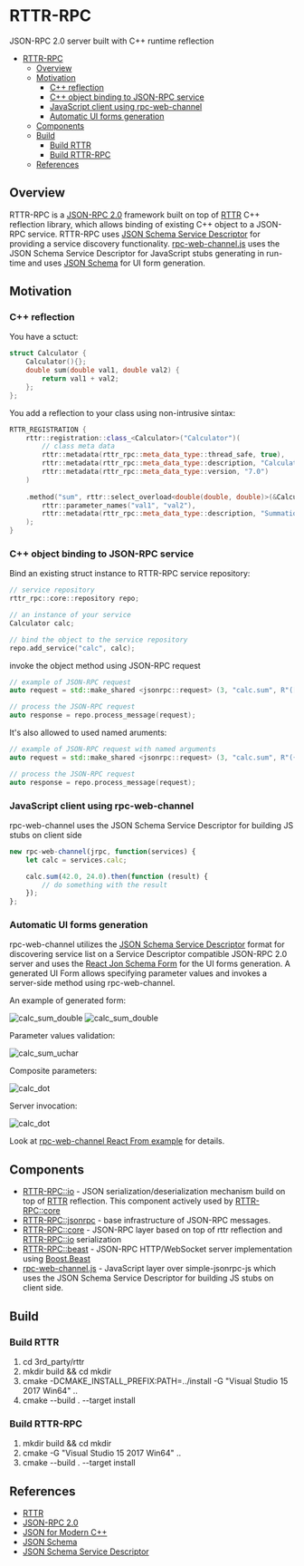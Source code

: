 # RTTR-RPC
JSON-RPC 2.0 server built with C++ runtime reflection

- [RTTR-RPC](#rttr-rpc)
  - [Overview](#overview)
  - [Motivation](#motivation)
    - [C++ reflection](#c-reflection)
    - [C++ object binding to JSON-RPC service](#c-object-binding-to-json-rpc-service)
    - [JavaScript client using rpc-web-channel](#javascript-client-using-rpc-web-channel)
    - [Automatic UI forms generation](#automatic-ui-forms-generation)
  - [Components](#components)
  - [Build](#build)
    - [Build RTTR](#build-rttr)
    - [Build RTTR-RPC](#build-rttr-rpc)
  - [References](#references)


## Overview
RTTR-RPC is a [JSON-RPC 2.0](https://www.jsonrpc.org/specification) framework built on top of [RTTR](http://rttr.org) C++ reflection library, which allows binding of existing C++ object to a JSON-RPC service. RTTR-RPC uses [JSON Schema Service Descriptor](https://jsonrpc.org/historical/) for providing a service discovery functionality. [rpc-web-channel.js](https://github.com/kdeyev/rpc-web-channel) uses the JSON Schema Service Descriptor for  JavaScript stubs generating in run-time and uses [JSON Schema](https://json-schema.org) for UI form generation.

## Motivation

### C++ reflection
You have a sctuct:
~~~~~~~~~~~c++
struct Calculator {
    Calculator(){};
    double sum(double val1, double val2) {
        return val1 + val2;
    };
};
~~~~~~~~~~~
You add a reflection to your class using non-intrusive sintax:
~~~~~~~~~~~c++
RTTR_REGISTRATION {
    rttr::registration::class_<Calculator>("Calculator")(
        // class meta data
        rttr::metadata(rttr_rpc::meta_data_type::thread_safe, true), 
		rttr::metadata(rttr_rpc::meta_data_type::description, "Calculator service obj"),
        rttr::metadata(rttr_rpc::meta_data_type::version, "7.0")
	)
    
    .method("sum", rttr::select_overload<double(double, double)>(&Calculator::sum))(
    	rttr::parameter_names("val1", "val2"),
    	rttr::metadata(rttr_rpc::meta_data_type::description, "Summation of scalars")
    );
}
~~~~~~~~~~~
### C++ object binding to JSON-RPC service
Bind an existing struct instance to RTTR-RPC service repository:
~~~~~~~~~~~c++
// service repository
rttr_rpc::core::repository repo;

// an instance of your service
Calculator calc;

// bind the object to the service repository
repo.add_service("calc", calc);
~~~~~~~~~~~

invoke the object method using JSON-RPC request
~~~~~~~~~~~c++
// example of JSON-RPC request
auto request = std::make_shared <jsonrpc::request> (3, "calc.sum", R"([42.0,24.0])");

// process the JSON-RPC request
auto response = repo.process_message(request);
~~~~~~~~~~~
It's also allowed to used named aruments:
~~~~~~~~~~~c++
// example of JSON-RPC request with named arguments
auto request = std::make_shared <jsonrpc::request> (3, "calc.sum", R"({"val1": 42.0, "val2": 24.0)");

// process the JSON-RPC request
auto response = repo.process_message(request);
~~~~~~~~~~~
### JavaScript client using rpc-web-channel
rpc-web-channel uses the JSON Schema Service Descriptor for building JS stubs on client side
~~~~~~~~~~~javascript
new rpc-web-channel(jrpc, function(services) {
    let calc = services.calc;

    calc.sum(42.0, 24.0).then(function (result) {
        // do something with the result
    });
};
~~~~~~~~~~~
### Automatic UI forms generation
rpc-web-channel utilizes the [JSON Schema Service Descriptor](https://jsonrpc.org/historical/json-schema-service-descriptor.html) format for discovering service list on a Service Descriptor compatible JSON-RPC 2.0 server and uses the [React Jon Schema Form](https://github.com/mozilla-services/react-jsonschema-form) for the UI forms generation. A generated UI Form allows specifying parameter values and invokes a server-side method using rpc-web-channel.

An example of generated form:

![calc_sum_double](img/calc_sum_double.png)
![calc_sum_double](img/calc_sum_double_1.png)

Parameter values validation:

![calc_sum_uchar](img/calc_sum_uchar_1.png)

Composite parameters:

![calc_dot](img/calc_dot_1.png)

Server invocation:

![calc_dot](img/calc_dot_2.png)

Look at [rpc-web-channel React From example](https://github.com/kdeyev/rpc-web-channel/tree/master/examples/react-froms-client) for details.


## Components

* [RTTR-RPC::io](https://github.com/kdeyev/rttr_rpc/tree/master/src/io) - JSON serialization/deserialization mechanism build on top of [RTTR](http://rttr.org) reflection. This component actively used by [RTTR-RPC::core](https://github.com/kdeyev/rttr_rpc/tree/master/src/core)
* [RTTR-RPC::jsonrpc](https://github.com/kdeyev/rttr_rpc/tree/master/src/jsonrpc) - base infrastructure of JSON-RPC messages.
 * [RTTR-RPC::core](https://github.com/kdeyev/rttr_rpc/tree/master/src/core) - JSON-RPC layer based on top of rttr reflection and [RTTR-RPC::io](https://github.com/kdeyev/rttr_rpc/tree/master/src/io) serialization 
 * [RTTR-RPC::beast](https://github.com/kdeyev/rttr_rpc/tree/master/src/beast) - JSON-RPC HTTP/WebSocket server implementation using [Boost.Beast](https://github.com/boostorg/beast)  
* [rpc-web-channel.js](https://github.com/kdeyev/rpc-web-channel) - JavaScript layer over simple-jsonrpc-js which uses the JSON Schema Service Descriptor for building JS stubs on client side. 

## Build
### Build RTTR 
1. cd 3rd_party/rttr
2. mkdir build && cd mkdir
3. cmake -DCMAKE_INSTALL_PREFIX:PATH=../install -G "Visual Studio 15 2017 Win64" ..
4. cmake --build . --target install

### Build RTTR-RPC
1. mkdir build && cd mkdir
2. cmake -G "Visual Studio 15 2017 Win64" ..
3. cmake --build . --target install

## References
* [RTTR](http://rttr.org)
* [JSON-RPC 2.0](https://www.jsonrpc.org/specification)
* [JSON for Modern C++](https://github.com/nlohmann/json)
* [JSON Schema](https://json-schema.org)
* [JSON Schema Service Descriptor](https://jsonrpc.org/historical/)
